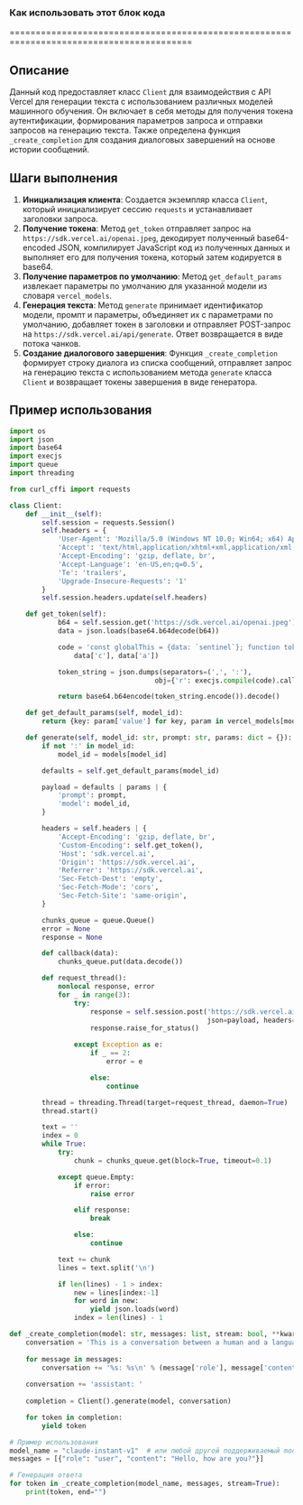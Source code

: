 ### Как использовать этот блок кода
=========================================================================================

Описание
-------------------------
Данный код предоставляет класс `Client` для взаимодействия с API Vercel для генерации текста с использованием различных моделей машинного обучения. Он включает в себя методы для получения токена аутентификации, формирования параметров запроса и отправки запросов на генерацию текста. Также определена функция `_create_completion` для создания диалоговых завершений на основе истории сообщений.

Шаги выполнения
-------------------------
1. **Инициализация клиента**: Создается экземпляр класса `Client`, который инициализирует сессию `requests` и устанавливает заголовки запроса.
2. **Получение токена**: Метод `get_token` отправляет запрос на `https://sdk.vercel.ai/openai.jpeg`, декодирует полученный base64-encoded JSON, компилирует JavaScript код из полученных данных и выполняет его для получения токена, который затем кодируется в base64.
3. **Получение параметров по умолчанию**: Метод `get_default_params` извлекает параметры по умолчанию для указанной модели из словаря `vercel_models`.
4. **Генерация текста**: Метод `generate` принимает идентификатор модели, промпт и параметры, объединяет их с параметрами по умолчанию, добавляет токен в заголовки и отправляет POST-запрос на `https://sdk.vercel.ai/api/generate`. Ответ возвращается в виде потока чанков.
5. **Создание диалогового завершения**: Функция `_create_completion` формирует строку диалога из списка сообщений, отправляет запрос на генерацию текста с использованием метода `generate` класса `Client` и возвращает токены завершения в виде генератора.

Пример использования
-------------------------

```python
import os
import json
import base64
import execjs
import queue
import threading

from curl_cffi import requests

class Client:
    def __init__(self):
        self.session = requests.Session()
        self.headers = {
            'User-Agent': 'Mozilla/5.0 (Windows NT 10.0; Win64; x64) AppleWebKit/537.36 (KHTML, like Gecko) Chrome/110 Safari/537.36',
            'Accept': 'text/html,application/xhtml+xml,application/xml;q=0.9,image/avif,image/webp,*/*;q=0.8',
            'Accept-Encoding': 'gzip, deflate, br',
            'Accept-Language': 'en-US,en;q=0.5',
            'Te': 'trailers',
            'Upgrade-Insecure-Requests': '1'
        }
        self.session.headers.update(self.headers)

    def get_token(self):
            b64 = self.session.get('https://sdk.vercel.ai/openai.jpeg').text
            data = json.loads(base64.b64decode(b64))

            code = 'const globalThis = {data: `sentinel`}; function token() {return (%s)(%s)}' % (
                data['c'], data['a'])

            token_string = json.dumps(separators=(',', ':'),
                                    obj={'r': execjs.compile(code).call('token'), 't': data['t']})

            return base64.b64encode(token_string.encode()).decode()

    def get_default_params(self, model_id):
        return {key: param['value'] for key, param in vercel_models[model_id]['parameters'].items()}

    def generate(self, model_id: str, prompt: str, params: dict = {}):
        if not ':' in model_id:
            model_id = models[model_id]

        defaults = self.get_default_params(model_id)

        payload = defaults | params | {
            'prompt': prompt,
            'model': model_id,
        }

        headers = self.headers | {
            'Accept-Encoding': 'gzip, deflate, br',
            'Custom-Encoding': self.get_token(),
            'Host': 'sdk.vercel.ai',
            'Origin': 'https://sdk.vercel.ai',
            'Referrer': 'https://sdk.vercel.ai',
            'Sec-Fetch-Dest': 'empty',
            'Sec-Fetch-Mode': 'cors',
            'Sec-Fetch-Site': 'same-origin',
        }

        chunks_queue = queue.Queue()
        error = None
        response = None

        def callback(data):
            chunks_queue.put(data.decode())

        def request_thread():
            nonlocal response, error
            for _ in range(3):
                try:
                    response = self.session.post('https://sdk.vercel.ai/api/generate',
                                                 json=payload, headers=headers, content_callback=callback)
                    response.raise_for_status()

                except Exception as e:
                    if _ == 2:
                        error = e

                    else:
                        continue

        thread = threading.Thread(target=request_thread, daemon=True)
        thread.start()

        text = ''
        index = 0
        while True:
            try:
                chunk = chunks_queue.get(block=True, timeout=0.1)

            except queue.Empty:
                if error:
                    raise error

                elif response:
                    break

                else:
                    continue

            text += chunk
            lines = text.split('\n')

            if len(lines) - 1 > index:
                new = lines[index:-1]
                for word in new:
                    yield json.loads(word)
                index = len(lines) - 1

def _create_completion(model: str, messages: list, stream: bool, **kwargs):
    conversation = 'This is a conversation between a human and a language model, respond to the last message accordingly, referring to the past history of messages if needed.\n'
    
    for message in messages:
        conversation += '%s: %s\n' % (message['role'], message['content'])
    
    conversation += 'assistant: '
    
    completion = Client().generate(model, conversation)

    for token in completion:
        yield token

# Пример использования
model_name = "claude-instant-v1"  # или любой другой поддерживаемый model_id
messages = [{"role": "user", "content": "Hello, how are you?"}]

# Генерация ответа
for token in _create_completion(model_name, messages, stream=True):
    print(token, end="")